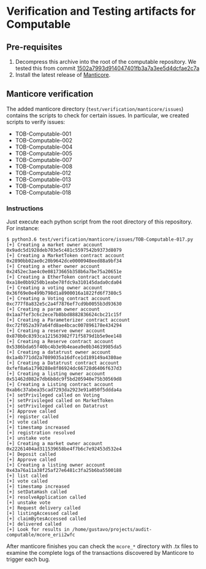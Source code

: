 # Verification and Testing artifacts for Computable

## Pre-requisites

1. Decompress this archive into the root of the computable repository. We tested this from commit [1502a7993d914047401fb3a7a3ee5d4dcfae2c7a](https://github.com/computablelabs/computable/tree/1502a7993d914047401fb3a7a3ee5d4dcfae2c7a)
2. Install the latest release of [Manticore](https://github.com/trailofbits/manticore).

## Manticore verification

The added manticore directory (`test/verification/manticore/issues`) contains the scripts to check for certain issues. In particular, we created scripts to verify issues:
* TOB-Computable-001
* TOB-Computable-002 
* TOB-Computable-004 
* TOB-Computable-005 
* TOB-Computable-007 
* TOB-Computable-008 
* TOB-Computable-012 
* TOB-Computable-013 
* TOB-Computable-017
* TOB-Computable-018 

### Instructions 

Just execute each python script from the root directory of this repository. For instance:

``` 
$ python3.6 test/verification/manticore/issues/TOB-Computable-017.py 
[+] Creating a market owner account 0x9adc5d1928deb703e5c481c5597542b9373d8079
[+] Creating a MarketToken contract account 0x2890bb02ae0c20b9642dce0000948eed88a9bf34
[+] Creating a ether owner account 0x2452ec3ae4c0e08173665b358b6a7be75a20651e
[+] Creating a EtherToken contract account 0xa18e0bb9250b1eabe78fdc9a310145dada0cda04
[+] Creating a voting owner account 0x36f69e0e499b798d1a8900016a1822fd6f7380c5
[+] Creating a Voting contract account 0xc777f8a832e5c2a4f7876ef7cd9b0055b3d93630
[+] Creating a param owner account 0x1aa7fef3c6c2ece7b8bbd8882836624cbc21c15f
[+] Creating a Parameterizer contract account 0xc72f052a397a64fd8ae4bcac007896178e434294
[+] Creating a reserve owner account 0x870b0c8393ca121563982f71f5879d1b5e9ee148
[+] Creating a Reserve contract account 0x5386bda65f40bc4b3e9b4eaea9e0b34619985da5
[+] Creating a datatrust owner account 0x1a4b771dd2a7089035a16dfce1d189149a4380ae
[+] Creating a Datatrust contract account 0xfef8a6a1790288e8f86924dc66728d6406f637d3
[+] Creating a listing owner account 0x51462d082e7db6b8dc9f5bd205940e75b30569d8
[+] Creating a Listing contract account 0xab6c37abea35cad7293da2923e91a050f5ddda4a
[+] setPrivileged called on Voting
[+] setPrivileged called on MarketToken
[+] setPrivileged called on Datatrust
[+] Approve called
[+] register called
[+] vote called
[+] timestamp increased
[+] registration resolved
[+] unstake vote
[+] Creating a market owner account 0x22261404ad311539658be4f7b6c7e92453d532e4
[+] Deposit called
[+] Approve called
[+] Creating a listing owner account 0x43a76a11a38f25af27e6481c3fa25b6ba5500188
[+] list called
[+] vote called
[+] timestamp increased
[+] setDataHash called
[+] resolveApplication called
[+] unstake vote
[+] Request delivery called
[+] listingAccessed called
[+] claimBytesAccessed called
[+] delivered called
[+] Look for results in /home/gustavo/projects/audit-computable/mcore_erii2wfc
```

After manticore finishes you can check the `mcore_*` directory with .tx files to examine the complete logs of the transactions discovered by Manticore to trigger each bug.

